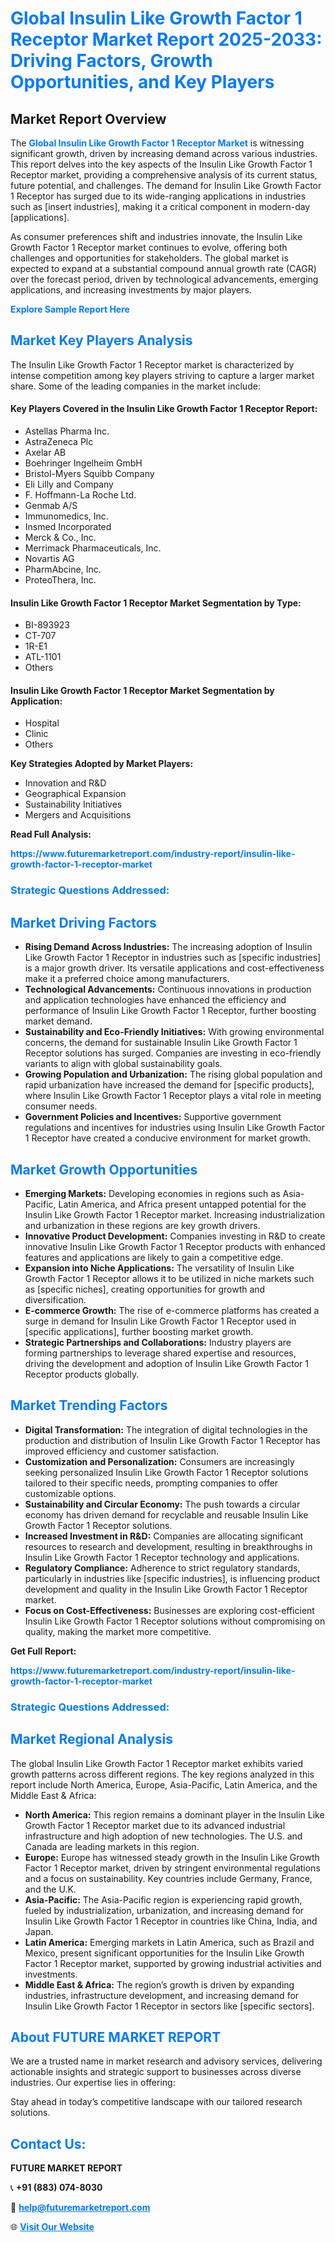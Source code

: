 <h1 style="color: #007BFF;">Global Insulin Like Growth Factor 1 Receptor Market Report 2025-2033: Driving Factors, Growth Opportunities, and Key Players</h1>

<section id="overview">
<h2>Market Report Overview</h2>
<p>The <a href="https://www.futuremarketreport.com/industry-report/insulin-like-growth-factor-1-receptor-market" style="color: #007BFF; text-decoration: none;"><strong>Global Insulin Like Growth Factor 1 Receptor Market</strong></a> is witnessing significant growth, driven by increasing demand across various industries. This report delves into the key aspects of the Insulin Like Growth Factor 1 Receptor market, providing a comprehensive analysis of its current status, future potential, and challenges. The demand for Insulin Like Growth Factor 1 Receptor has surged due to its wide-ranging applications in industries such as [insert industries], making it a critical component in modern-day [applications].</p>
<p>As consumer preferences shift and industries innovate, the Insulin Like Growth Factor 1 Receptor market continues to evolve, offering both challenges and opportunities for stakeholders. The global market is expected to expand at a substantial compound annual growth rate (CAGR) over the forecast period, driven by technological advancements, emerging applications, and increasing investments by major players.</p>
</section>

<section id="overview">
<p><a href="https://www.futuremarketreport.com/request-sample/reportId=53909" style="color: #007BFF; text-decoration: none;"><strong>Explore Sample Report Here</strong></a></p>
</section>

<section id="key-players">
<h2 style="color: #007BFF;">Market Key Players Analysis</h2>
<p>The Insulin Like Growth Factor 1 Receptor market is characterized by intense competition among key players striving to capture a larger market share. Some of the leading companies in the market include:</p>
<h4>Key Players Covered in the Insulin Like Growth Factor 1 Receptor Report:</h4>
<ul><li>Astellas Pharma Inc.</li><li>AstraZeneca Plc</li><li>Axelar AB</li><li>Boehringer Ingelheim GmbH</li><li>Bristol-Myers Squibb Company</li><li>Eli Lilly and Company</li><li>F. Hoffmann-La Roche Ltd.</li><li>Genmab A/S</li><li>Immunomedics, Inc.</li><li>Insmed Incorporated</li><li>Merck &amp; Co., Inc.</li><li>Merrimack Pharmaceuticals, Inc.</li><li>Novartis AG</li><li>PharmAbcine, Inc.</li><li>ProteoThera, Inc.</li></ul>
<h4>Insulin Like Growth Factor 1 Receptor Market Segmentation by Type:</h4>
<ul><li>BI-893923</li><li>CT-707</li><li>1R-E1</li><li>ATL-1101</li><li>Others</li></ul>

<h4>Insulin Like Growth Factor 1 Receptor Market Segmentation by Application:</h4>
<ul><li>Hospital</li><li>Clinic</li><li>Others</li></ul>
<p><strong>Key Strategies Adopted by Market Players:</strong></p>
<ul>
<li>Innovation and R&D</li>
<li>Geographical Expansion</li>
<li>Sustainability Initiatives</li>
<li>Mergers and Acquisitions</li>
</ul>
</section>

<section>
<p><strong>Read Full Analysis: </strong></p><a href="https://www.futuremarketreport.com/industry-report/insulin-like-growth-factor-1-receptor-market" style="color: #007BFF; text-decoration: none;"><strong>https://www.futuremarketreport.com/industry-report/insulin-like-growth-factor-1-receptor-market</strong></a>
<h3 style="color: #007BFF;">Strategic Questions Addressed:</h3>
</section>

<section id="driving-factors">
<h2 style="color: #007BFF;">Market Driving Factors</h2>
<ul>
<li><strong>Rising Demand Across Industries:</strong> The increasing adoption of Insulin Like Growth Factor 1 Receptor in industries such as [specific industries] is a major growth driver. Its versatile applications and cost-effectiveness make it a preferred choice among manufacturers.</li>
<li><strong>Technological Advancements:</strong> Continuous innovations in production and application technologies have enhanced the efficiency and performance of Insulin Like Growth Factor 1 Receptor, further boosting market demand.</li>
<li><strong>Sustainability and Eco-Friendly Initiatives:</strong> With growing environmental concerns, the demand for sustainable Insulin Like Growth Factor 1 Receptor solutions has surged. Companies are investing in eco-friendly variants to align with global sustainability goals.</li>
<li><strong>Growing Population and Urbanization:</strong> The rising global population and rapid urbanization have increased the demand for [specific products], where Insulin Like Growth Factor 1 Receptor plays a vital role in meeting consumer needs.</li>
<li><strong>Government Policies and Incentives:</strong> Supportive government regulations and incentives for industries using Insulin Like Growth Factor 1 Receptor have created a conducive environment for market growth.</li>
</ul>
</section>

<section id="growth-opportunities">
<h2 style="color: #007BFF;">Market Growth Opportunities</h2>
<ul>
<li><strong>Emerging Markets:</strong> Developing economies in regions such as Asia-Pacific, Latin America, and Africa present untapped potential for the Insulin Like Growth Factor 1 Receptor market. Increasing industrialization and urbanization in these regions are key growth drivers.</li>
<li><strong>Innovative Product Development:</strong> Companies investing in R&D to create innovative Insulin Like Growth Factor 1 Receptor products with enhanced features and applications are likely to gain a competitive edge.</li>
<li><strong>Expansion into Niche Applications:</strong> The versatility of Insulin Like Growth Factor 1 Receptor allows it to be utilized in niche markets such as [specific niches], creating opportunities for growth and diversification.</li>
<li><strong>E-commerce Growth:</strong> The rise of e-commerce platforms has created a surge in demand for Insulin Like Growth Factor 1 Receptor used in [specific applications], further boosting market growth.</li>
<li><strong>Strategic Partnerships and Collaborations:</strong> Industry players are forming partnerships to leverage shared expertise and resources, driving the development and adoption of Insulin Like Growth Factor 1 Receptor products globally.</li>
</ul>
</section>

<section id="trending-factors">
<h2 style="color: #007BFF;">Market Trending Factors</h2>
<ul>
<li><strong>Digital Transformation:</strong> The integration of digital technologies in the production and distribution of Insulin Like Growth Factor 1 Receptor has improved efficiency and customer satisfaction.</li>
<li><strong>Customization and Personalization:</strong> Consumers are increasingly seeking personalized Insulin Like Growth Factor 1 Receptor solutions tailored to their specific needs, prompting companies to offer customizable options.</li>
<li><strong>Sustainability and Circular Economy:</strong> The push towards a circular economy has driven demand for recyclable and reusable Insulin Like Growth Factor 1 Receptor solutions.</li>
<li><strong>Increased Investment in R&D:</strong> Companies are allocating significant resources to research and development, resulting in breakthroughs in Insulin Like Growth Factor 1 Receptor technology and applications.</li>
<li><strong>Regulatory Compliance:</strong> Adherence to strict regulatory standards, particularly in industries like [specific industries], is influencing product development and quality in the Insulin Like Growth Factor 1 Receptor market.</li>
<li><strong>Focus on Cost-Effectiveness:</strong> Businesses are exploring cost-efficient Insulin Like Growth Factor 1 Receptor solutions without compromising on quality, making the market more competitive.</li>
</ul>
</section>

<section>
<p><strong>Get Full Report: </strong></p><a href="https://www.futuremarketreport.com/industry-report/insulin-like-growth-factor-1-receptor-market" style="color: #007BFF; text-decoration: none;"><strong>https://www.futuremarketreport.com/industry-report/insulin-like-growth-factor-1-receptor-market</strong></a>
<h3 style="color: #007BFF;">Strategic Questions Addressed:</h3>
</section>


<section id="regional-analysis">
<h2 style="color: #007BFF;">Market Regional Analysis</h2>
<p>The global Insulin Like Growth Factor 1 Receptor market exhibits varied growth patterns across different regions. The key regions analyzed in this report include North America, Europe, Asia-Pacific, Latin America, and the Middle East & Africa:</p>
<ul>
<li><strong>North America:</strong> This region remains a dominant player in the Insulin Like Growth Factor 1 Receptor market due to its advanced industrial infrastructure and high adoption of new technologies. The U.S. and Canada are leading markets in this region.</li>
<li><strong>Europe:</strong> Europe has witnessed steady growth in the Insulin Like Growth Factor 1 Receptor market, driven by stringent environmental regulations and a focus on sustainability. Key countries include Germany, France, and the U.K.</li>
<li><strong>Asia-Pacific:</strong> The Asia-Pacific region is experiencing rapid growth, fueled by industrialization, urbanization, and increasing demand for Insulin Like Growth Factor 1 Receptor in countries like China, India, and Japan.</li>
<li><strong>Latin America:</strong> Emerging markets in Latin America, such as Brazil and Mexico, present significant opportunities for the Insulin Like Growth Factor 1 Receptor market, supported by growing industrial activities and investments.</li>
<li><strong>Middle East & Africa:</strong> The region’s growth is driven by expanding industries, infrastructure development, and increasing demand for Insulin Like Growth Factor 1 Receptor in sectors like [specific sectors].</li>
</ul>
</section>

<footer>
<h2 style="color: #007BFF;">About FUTURE MARKET REPORT</h2>
<p>We are a trusted name in market research and advisory services, delivering actionable insights and strategic support to businesses across diverse industries. Our expertise lies in offering:</p>

<p>Stay ahead in today’s competitive landscape with our tailored research solutions.</p>

<h2 style="color: #007BFF;">Contact Us:</h2>
<p><strong>FUTURE MARKET REPORT</strong></p>
<p>📞 <strong>+91 (883) 074-8030</strong></p>
<p>📧 <strong><a href="mailto:help@futuremarketreport.com" style="color: #007BFF;">help@futuremarketreport.com</a></strong></p>
<p>🌐 <strong><a href="https://www.futuremarketreport.com/" style="color: #007BFF;">Visit Our Website</a></strong></p>
</footer>